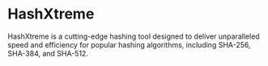# HashXtreme
HashXtreme is a cutting-edge hashing tool designed to deliver unparalleled speed and efficiency for popular hashing algorithms, including SHA-256, SHA-384, and SHA-512.
